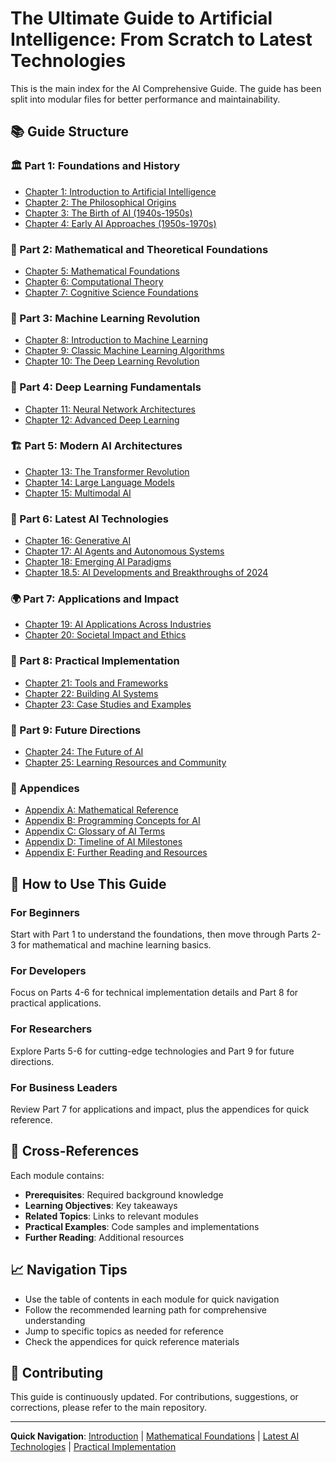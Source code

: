 # The Ultimate Guide to Artificial Intelligence: From Scratch to Latest Technologies

This is the main index for the AI Comprehensive Guide. The guide has been split into modular files for better performance and maintainability.

## 📚 Guide Structure

### 🏛️ Part 1: Foundations and History
- [Chapter 1: Introduction to Artificial Intelligence](01_Introduction_to_AI.md)
- [Chapter 2: The Philosophical Origins](02_Philosophical_Origins.md)
- [Chapter 3: The Birth of AI (1940s-1950s)](03_Birth_of_AI.md)
- [Chapter 4: Early AI Approaches (1950s-1970s)](04_Early_AI_Approaches.md)

### 🧮 Part 2: Mathematical and Theoretical Foundations
- [Chapter 5: Mathematical Foundations](05_Mathematical_Foundations.md)
- [Chapter 6: Computational Theory](06_Computational_Theory.md)
- [Chapter 7: Cognitive Science Foundations](07_Cognitive_Science_Foundations.md)

### 🤖 Part 3: Machine Learning Revolution
- [Chapter 8: Introduction to Machine Learning](08_Introduction_to_ML.md)
- [Chapter 9: Classic Machine Learning Algorithms](09_Classic_ML_Algorithms.md)
- [Chapter 10: The Deep Learning Revolution](10_Deep_Learning_Revolution.md)

### 🧠 Part 4: Deep Learning Fundamentals
- [Chapter 11: Neural Network Architectures](11_Neural_Network_Architectures.md)
- [Chapter 12: Advanced Deep Learning](12_Advanced_Deep_Learning.md)

### 🏗️ Part 5: Modern AI Architectures
- [Chapter 13: The Transformer Revolution](13_Transformer_Revolution.md)
- [Chapter 14: Large Language Models](14_Large_Language_Models.md)
- [Chapter 15: Multimodal AI](15_Multimodal_AI.md)

### 🚀 Part 6: Latest AI Technologies
- [Chapter 16: Generative AI](16_Generative_AI.md)
- [Chapter 17: AI Agents and Autonomous Systems](17_AI_Agents.md)
- [Chapter 18: Emerging AI Paradigms](18_Emerging_AI_Paradigms.md)
- [Chapter 18.5: AI Developments and Breakthroughs of 2024](18.5_AI_Developments_2024.md)

### 🌍 Part 7: Applications and Impact
- [Chapter 19: AI Applications Across Industries](19_AI_Applications.md)
- [Chapter 20: Societal Impact and Ethics](20_Societal_Impact.md)

### 🔧 Part 8: Practical Implementation
- [Chapter 21: Tools and Frameworks](21_Tools_and_Frameworks.md)
- [Chapter 22: Building AI Systems](22_Building_AI_Systems.md)
- [Chapter 23: Case Studies and Examples](23_Case_Studies.md)

### 🔮 Part 9: Future Directions
- [Chapter 24: The Future of AI](24_Future_of_AI.md)
- [Chapter 25: Learning Resources and Community](25_Learning_Resources.md)

### 📖 Appendices
- [Appendix A: Mathematical Reference](A_Mathematical_Reference.md)
- [Appendix B: Programming Concepts for AI](B_Programming_Concepts.md)
- [Appendix C: Glossary of AI Terms](C_Glossary.md)
- [Appendix D: Timeline of AI Milestones](D_Timeline.md)
- [Appendix E: Further Reading and Resources](E_Further_Reading.md)

## 🎯 How to Use This Guide

### For Beginners
Start with Part 1 to understand the foundations, then move through Parts 2-3 for mathematical and machine learning basics.

### For Developers
Focus on Parts 4-6 for technical implementation details and Part 8 for practical applications.

### For Researchers
Explore Parts 5-6 for cutting-edge technologies and Part 9 for future directions.

### For Business Leaders
Review Part 7 for applications and impact, plus the appendices for quick reference.

## 🔗 Cross-References

Each module contains:
- **Prerequisites**: Required background knowledge
- **Learning Objectives**: Key takeaways
- **Related Topics**: Links to relevant modules
- **Practical Examples**: Code samples and implementations
- **Further Reading**: Additional resources

## 📈 Navigation Tips

- Use the table of contents in each module for quick navigation
- Follow the recommended learning path for comprehensive understanding
- Jump to specific topics as needed for reference
- Check the appendices for quick reference materials

## 🤝 Contributing

This guide is continuously updated. For contributions, suggestions, or corrections, please refer to the main repository.

---

**Quick Navigation**: [Introduction](01_Introduction_to_AI.md) | [Mathematical Foundations](05_Mathematical_Foundations.md) | [Latest AI Technologies](16_Generative_AI.md) | [Practical Implementation](21_Tools_and_Frameworks.md)